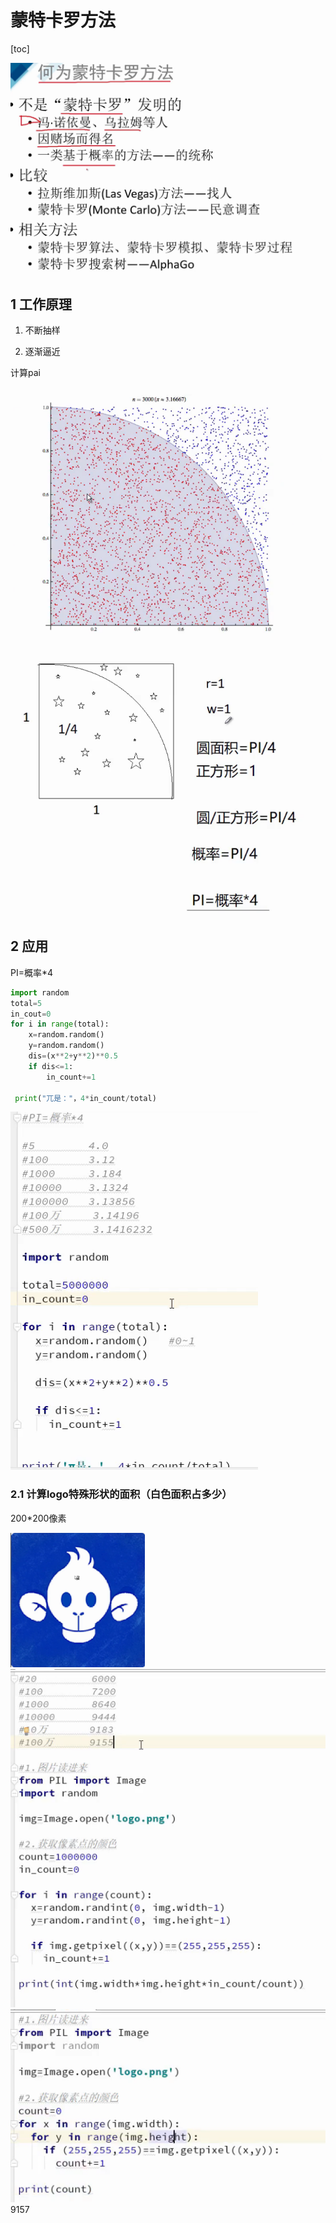 # 蒙特卡罗方法

[toc]

![image-20211205083105526](imgs/image-20211205083105526.png)

## 1 工作原理

1. 不断抽样

2. 逐渐逼近

计算pai

![image-20211205083739098](imgs/image-20211205083739098.png)![image-20211205084046080](imgs/image-20211205084046080.png)

## 2 应用

PI=概率*4

```python
import random
total=5
in_cout=0
for i in range(total):
    x=random.random()
    y=random.random()
    dis=(x**2+y**2)**0.5
    if dis<=1:
        in_count+=1
        
 print("兀是："，4*in_count/total)

```

![image-20211205084806342](imgs/image-20211205084806342.png)

### 2.1 计算logo特殊形状的面积（白色面积占多少）

200*200像素

<img src="imgs/image-20211205085151768.png" alt="image-20211205085151768" style="zoom: 33%;" />![image-20211205085419517](imgs/image-20211205085419517.png)![image-20211205085505733](imgs/image-20211205085505733.png)9157